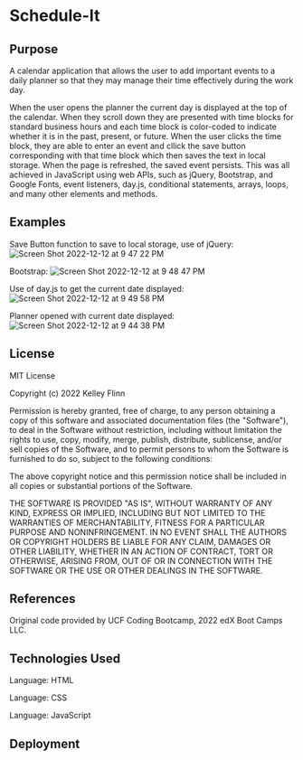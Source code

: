 # Schedule-It

## Purpose

A calendar application that allows the user to add important events to a daily planner so that they may manage their time effectively during the work day.

When the user opens the planner the current day is displayed at the top of the calendar. When they scroll down they are presented with time blocks for standard business hours and each time block is color-coded to indicate whether it is in the past, present, or future. When the user clicks the time block, they are able to enter an event and cllick the save button corresponding with that time block which then saves the text in local storage. When the page is refreshed, the saved event persists. This was all achieved in JavaScript using web APIs, such as jQuery, Bootstrap, and Google Fonts, event listeners, day.js, conditional statements, arrays, loops, and many other elements and methods. 

## Examples

Save Button function to save to local storage, use of jQuery:
![Screen Shot 2022-12-12 at 9 47 22 PM](https://user-images.githubusercontent.com/116764540/207214004-08071a65-d0d4-45e4-9c44-af5960d14fd5.png)

Bootstrap:
![Screen Shot 2022-12-12 at 9 48 47 PM](https://user-images.githubusercontent.com/116764540/207214179-6e2c10be-af93-4ec2-851a-ef97a0c2786e.png)

Use of day.js to get the current date displayed:
![Screen Shot 2022-12-12 at 9 49 58 PM](https://user-images.githubusercontent.com/116764540/207214325-2e612e71-e799-4685-b14a-256e2d8c92d7.png)

Planner opened with current date displayed:
![Screen Shot 2022-12-12 at 9 44 38 PM](https://user-images.githubusercontent.com/116764540/207213720-c49c47ac-bdc9-4ab6-be1b-5f80807f7392.png)


## License

MIT License

Copyright (c) 2022 Kelley Flinn

Permission is hereby granted, free of charge, to any person obtaining a copy
of this software and associated documentation files (the "Software"), to deal
in the Software without restriction, including without limitation the rights
to use, copy, modify, merge, publish, distribute, sublicense, and/or sell
copies of the Software, and to permit persons to whom the Software is
furnished to do so, subject to the following conditions:

The above copyright notice and this permission notice shall be included in all
copies or substantial portions of the Software.

THE SOFTWARE IS PROVIDED "AS IS", WITHOUT WARRANTY OF ANY KIND, EXPRESS OR
IMPLIED, INCLUDING BUT NOT LIMITED TO THE WARRANTIES OF MERCHANTABILITY,
FITNESS FOR A PARTICULAR PURPOSE AND NONINFRINGEMENT. IN NO EVENT SHALL THE
AUTHORS OR COPYRIGHT HOLDERS BE LIABLE FOR ANY CLAIM, DAMAGES OR OTHER
LIABILITY, WHETHER IN AN ACTION OF CONTRACT, TORT OR OTHERWISE, ARISING FROM,
OUT OF OR IN CONNECTION WITH THE SOFTWARE OR THE USE OR OTHER DEALINGS IN THE
SOFTWARE.

## References

Original code provided by UCF Coding Bootcamp, 2022 edX Boot Camps LLC.

## Technologies Used
Language: HTML

Language: CSS

Language: JavaScript

## Deployment


